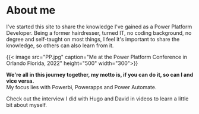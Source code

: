 # About me
I've started this site to share the knowledge I've gained as a Power Platform Developer. Being a former hairdresser, turned IT, no coding background, no degree and self-taught on most things, I feel it's important to share the knowledge, so others can also learn from it.

{{< image src="PP.jpg" caption="Me at the Power Platform Conference in Orlando Florida, 2022" height="500" width="300">}}

**We're all in this journey together, my motto is, if you can do it, so can I and vice versa.**
<br> 
My focus lies with Powerbi, Powerapps and Power Automate.

Check out the interview I did with Hugo and David in videos to learn a little bit about myself.